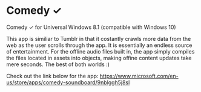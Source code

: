 # Comedy ✓
Comedy ✓ for Universal Windows 8.1 (compatible with Windows 10)

This app is similiar to Tumblr in that it costantly crawls more data from the web as the user scrolls through the app. It is essentially an endless source of entertainment. For the offline audio files built in, the app simply compiles the files located in assets into objects, making offine content updates take mere seconds. The best of both worlds :)

Check out the link below for the app:
https://www.microsoft.com/en-us/store/apps/comedy-soundboard/9nblggh5j8sl
